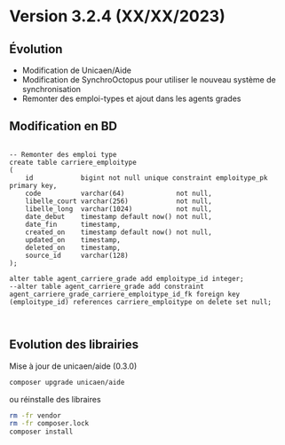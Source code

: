 Version 3.2.4 (XX/XX/2023)
====

Évolution
---
- Modification de Unicaen/Aide
- Modification de SynchroOctopus pour utiliser le nouveau système de synchronisation
- Remonter des emploi-types et ajout dans les agents grades

Modification en BD
---

```postgresql

-- Remonter des emploi type
create table carriere_emploitype
(
    id            bigint not null unique constraint emploitype_pk primary key,
    code          varchar(64)             not null,
    libelle_court varchar(256)            not null,
    libelle_long  varchar(1024)           not null,
    date_debut    timestamp default now() not null,
    date_fin      timestamp,
    created_on    timestamp default now() not null,
    updated_on    timestamp,
    deleted_on    timestamp,
    source_id     varchar(128)
);

alter table agent_carriere_grade add emploitype_id integer;
--alter table agent_carriere_grade add constraint agent_carriere_grade_carriere_emploitype_id_fk foreign key (emploitype_id) references carriere_emploitype on delete set null;



```

Evolution des librairies 
---

Mise à jour de unicaen/aide (0.3.0)
```bash
composer upgrade unicaen/aide
```

ou réinstalle des libraires 
```bash
rm -fr vendor
rm -fr composer.lock
composer install
```
